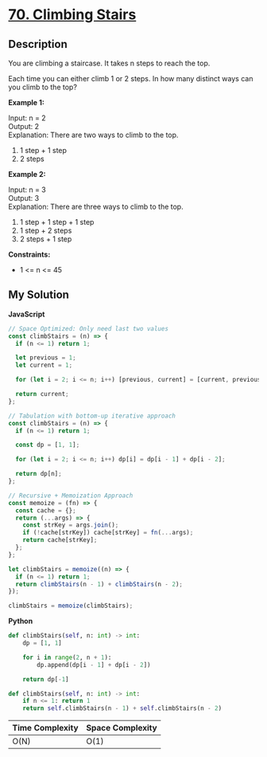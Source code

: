 # [70. Climbing Stairs](https://leetcode.com/problems/climbing-stairs)

## Description

You are climbing a staircase. It takes n steps to reach the top.

Each time you can either climb 1 or 2 steps. In how many distinct ways can you climb to the top?

**Example 1:**

Input: n = 2  
Output: 2  
Explanation: There are two ways to climb to the top.

1. 1 step + 1 step
2. 2 steps

**Example 2:**

Input: n = 3  
Output: 3  
Explanation: There are three ways to climb to the top.

1. 1 step + 1 step + 1 step
2. 1 step + 2 steps
3. 2 steps + 1 step

**Constraints:**

- 1 <= n <= 45

## My Solution

**JavaScript**

```js
// Space Optimized: Only need last two values
const climbStairs = (n) => {
  if (n <= 1) return 1;

  let previous = 1;
  let current = 1;

  for (let i = 2; i <= n; i++) [previous, current] = [current, previous + current];

  return current;
};
```

```js
// Tabulation with bottom-up iterative approach
const climbStairs = (n) => {
  if (n <= 1) return 1;

  const dp = [1, 1];

  for (let i = 2; i <= n; i++) dp[i] = dp[i - 1] + dp[i - 2];

  return dp[n];
};
```

```js
// Recursive + Memoization Approach
const memoize = (fn) => {
  const cache = {};
  return (...args) => {
    const strKey = args.join();
    if (!cache[strKey]) cache[strKey] = fn(...args);
    return cache[strKey];
  };
};

let climbStairs = memoize((n) => {
  if (n <= 1) return 1;
  return climbStairs(n - 1) + climbStairs(n - 2);
});

climbStairs = memoize(climbStairs);
```

**Python**

```py
def climbStairs(self, n: int) -> int:
    dp = [1, 1]

    for i in range(2, n + 1):
        dp.append(dp[i - 1] + dp[i - 2])

    return dp[-1]
```

```py
def climbStairs(self, n: int) -> int:
    if n <= 1: return 1
    return self.climbStairs(n - 1) + self.climbStairs(n - 2)
```

| Time Complexity | Space Complexity |
| --------------- | ---------------- |
| O(N)            | O(1)             |
